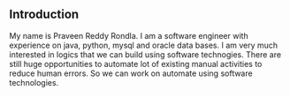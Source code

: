 
## Introduction
My name is Praveen Reddy Rondla. I am a software engineer with experience on java, python, mysql and oracle data bases. I am very much interested in logics that we can build using software technogies. There are still huge opportunities to automate lot of existing manual activities to reduce human errors. So we can work on automate using software technologies.
